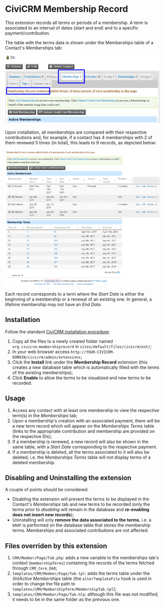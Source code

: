# CiviCRM Membership Record

This extension records all terms or periods of a membership. A term is associated to an interval of dates (start and end) and to a specific payment/contribution.

The table with the terms data is shown under the Memberships table of a Contact's _Memberships_ tab:

![Memberships tab](docs/images/contact-memberships_tab.png)

Upon installation, all memberships are compared with their respective contributions and, for example, if a contact has 4 memberships with 2 of them renewed 5 times (in total), this leads to 9 records, as depicted below:

![Memberships' terms example](docs/images/contact_59-membership_terms_example.png)

Each record corresponds to a term where the _Start Date_ is either the beginning of a membership or a renewal of an existing one. In general, a lifetime membership may not have an _End Date_.

## Installation

Follow the standard [CiviCRM installation procedure](https://docs.civicrm.org/user/en/latest/introduction/extensions/#installing-extensions):

1. Copy all the files to a newly created folder named `org.civicrm.membershiprecord` in `sites/default/files/civicrm/ext/`;
2. In your web browser access `http://YOUR-CIVICRM-DOMAIN/civicrm/admin/extensions`;
3. Click the **Install** link under the **Membership Record** extension (this creates a new database table which is automatically filled with the terms of the existing memberships);
4. Click **Enable** to allow the terms to be visualized and new terms to be recorded.

## Usage

1. Access any contact with at least one membership to view the respective term(s) in the _Memberships_ tab;
2. Upon a membership's creation with an associated payment, there will be a new term record which will appear on the _Memberships Terms_ table (links to the appropriate contribution and membership are provided on the respective IDs);
3. If a membership is renewed, a new record will also be shown in the same table, with a _Start Date_ corresponding to the respective payment.
4. If a membership is deleted, all the terms associated to it will also be deleted, i.e. the _Memberships Terms_ table will not display terms of a deleted membership.

## Disabling and Uninstalling the extension

A couple of points should be considered:

- Disabling the extension will prevent the terms to be displayed in the Contact's _Memberships_ tab and new terms to be recorded (only the terms prior to _disabling_ will remain in the database and **re-enabling does not insert new records**);
- Uninstalling will only **remove the data associated to the terms**, i.e. a `DROP` is performed on the database table that stores the membership terms. Memberships and associated contributions are not affected.


## Files overriden by this extension

1. `CRM/Member/Page/Tab.php`: adds a new variable to the memberships tab's context (`membershipTerms`) containing the records of the terms fetched through `CRM_Core_DAO`;
1. `templates/CRM/Member/Page/Tab.tpl`: adds the terms table under the _(In)Active Memberships_ table (the `alterTemplateFile` hook is used in order to change the file path to `templates/CRM/MembershipTerm/MembershipTab.tpl`);
1. `templates/CRM/Member/Page/Tab.hlp`: although this file was not modified, it needs to be in the same folder as the previous one.

